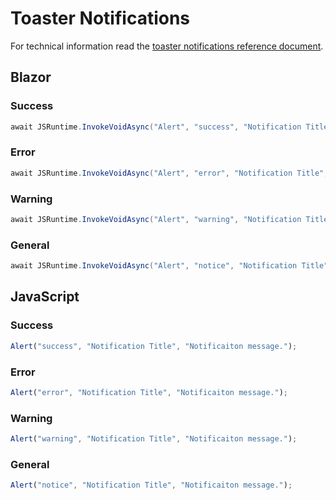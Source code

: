# Toaster Notifications

For technical information read the [toaster notifications reference document](/references/toaster-notifications).

## Blazor

### Success

```csharp
await JSRuntime.InvokeVoidAsync("Alert", "success", "Notification Title", "Notification message.");
```

### Error

```csharp
await JSRuntime.InvokeVoidAsync("Alert", "error", "Notification Title", "Notification message.");
```

### Warning

```csharp
await JSRuntime.InvokeVoidAsync("Alert", "warning", "Notification Title", "Notification message.");
```

### General

```csharp
await JSRuntime.InvokeVoidAsync("Alert", "notice", "Notification Title", "Notification message.");
```

## JavaScript

### Success

```javascript
Alert("success", "Notification Title", "Notificaiton message.");
```

### Error

```javascript
Alert("error", "Notification Title", "Notificaiton message.");
```

### Warning

```javascript
Alert("warning", "Notification Title", "Notificaiton message.");
```

### General

```javascript
Alert("notice", "Notification Title", "Notificaiton message.");
```